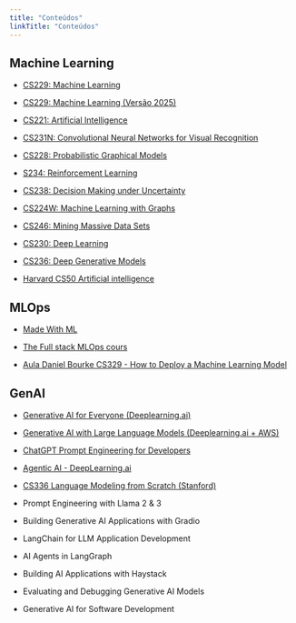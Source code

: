 ```yaml
---
title: "Conteúdos"
linkTitle: "Conteúdos"
---
```


## Machine Learning


- [CS229: Machine Learning](https://youtube.com/playlist?list=PLoROMvodv4rMiGQp3WXShtMGgzqpfVfbU&si=IBCZ2LVtMfTUHRmu)

- [CS229: Machine Learning (Versão 2025)](https://www.youtube.com/watch?v=_NLHFoVNlbg)

- [CS221: Artificial Intelligence](https://youtube.com/playlist?list=PLoROMvodv4rO1NB9TD4iUZ3qghGEGtqNX&si=vkgVMhuX1VOrj0oW)

- [CS231N: Convolutional Neural Networks for Visual Recognition](https://youtube.com/playlist?list=PLzUTmXVwsnXod6WNdg57Yc3zFx_f-RYsq&si=z8uLwPkvmnsSXG3d)

- [CS228: Probabilistic Graphical Models](https://youtube.com/playlist?list=PLoZgVqqHOumTqxIhcdcpOAJOOimrRCGZn&si=tdlSykORpTtUIZvY)

- [S234: Reinforcement Learning](https://youtube.com/playlist?list=PLoROMvodv4rN4wG6Nk6sNpTEbuOSosZdX&si=xqQZU-GlmYrOuogu)

- [CS238: Decision Making under Uncertainty](https://youtube.com/playlist?list=PLEkwz33miFSsJfw4MfZdJcVMX79RrEs--&si=dnz6-tphRirhHw0p)

- [CS224W: Machine Learning with Graphs](https://youtube.com/playlist?list=PLoROMvodv4rPLKxIpqhjhPgdQy7imNkDn&si=L6FEwkQWHcwesLYG)

- [CS246: Mining Massive Data Sets](https://youtube.com/playlist?list=PLLssT5z_DsK9JDLcT8T62VtzwyW9LNepV&si=mINQNbkal9GqAo-P)

- [CS230: Deep Learning](https://youtube.com/playlist?list=PLoROMvodv4rOABXSygHTsbvUz4G_YQhOb&si=Y-6HVPuARagD0PX5)

- [CS236: Deep Generative Models](https://youtube.com/playlist?list=PLoROMvodv4rPOWA-omMM6STXaWW4FvJT8&si=53MLyVMpUxdEoz52)

- [Harvard CS50 Artificial intelligence](https://youtu.be/5NgNicANyqM?si=HL29B3LpG9xanqU9)



## MLOps


- [Made With ML](https://madewithml.com/?ref=mrdbourke.com#mlops)

- [The Full stack MLOps cours](https://fullstackdeeplearning.com/course/2022/)

- [Aula Daniel Bourke CS329 - How to Deploy a Machine Learning Model](https://www.youtube.com/watch?v=fw6NMQrYc6w)


## GenAI

- [Generative AI for Everyone (Deeplearning.ai)](https://www.coursera.org/learn/generative-ai-for-everyone)

- [Generative AI with Large Language Models (Deeplearning.ai + AWS)](https://www.coursera.org/learn/generative-ai-with-llms)

- [ChatGPT Prompt Engineering for Developers](https://www.deeplearning.ai/short-courses/chatgpt-prompt-engineering-for-developers/)

- [Agentic AI - DeepLearning.ai](https://www.deeplearning.ai/courses/agentic-ai/)

- [CS336 Language Modeling from Scratch (Stanford)](https://www.youtube.com/playlist?list=PLoROMvodv4rOY23Y0BoGoBGgQ1zmU_MT_)

- Prompt Engineering with Llama 2 & 3

- Building Generative AI Applications with Gradio

- LangChain for LLM Application Development

- AI Agents in LangGraph

- Building AI Applications with Haystack

- Evaluating and Debugging Generative AI Models

- Generative AI for Software Development